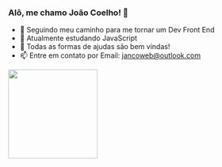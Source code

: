 ### Alô, me chamo João Coelho! 👋

- 🔭 Seguindo meu caminho para me tornar um Dev Front End
- 🌱 Atualmente estudando JavaScript
- 🤔 Todas as formas de ajudas são bem vindas!
- 📫 Entre em contato por Email: jancoweb@outlook.com
<div>
  <a href="https://github.com/jancoweb">
  <img height="180em" src="https://github-readme-stats.vercel.app/api/top-langs/?username=jancoweb&layout=compact&langs_count=7&theme=chartreuse-dark"/>
</div>
